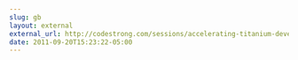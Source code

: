 ```yaml
---
slug: gb
layout: external
external_url: http://codestrong.com/sessions/accelerating-titanium-development-coffeescript-compass-and-sass
date: 2011-09-20T15:23:22-05:00
---
```

